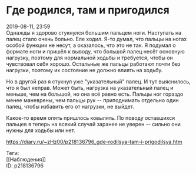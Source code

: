 Где родился, там и пригодился
==============================

   
 2019-08-11, 23:59   
  Однажды я здорово стукнулся большим пальцем ноги. Наступать на палец стало очень больно. Еле ходил. Я-то думал, что пальцы на ногах особой функции не несут, а оказалось, что это не так. Я подумал о формате ноги и пришёл к выводу, что большой палец несёт основную нагрузку, поэтому для нормальной ходьбы и требуется, чтобы он чувствовал себя хорошо. Остальные же пальцы работают почти без нагрузки, поэтому их состояние не должно влиять на ходьбу.   
   
 Но в другой раз я стукнул уже "указательный" палец. И тут выяснилось, что я был неправ. Может быть, нагрузка на указательный палец и меньше, чем на большой, но она всё равно есть. Пальцы ног гораздо менее маневрены, чем пальцы рук -- приподнимать отдельно один палец, чтобы избавить его от нагрузки, не выйдет.   
   
 Какое-то время опять пришлось ковылять. По поводу оставшихся пальцев я теперь на всякий случай заранее не уверен -- сильно они нужны для ходьбы или нет.   
    
 <https://diary.ru/~zHz00/p218136796_gde-rodilsya-tam-i-prigodilsya.htm>   
   
 Теги:   
 [[Наблюдения]]   
 ID: p218136796